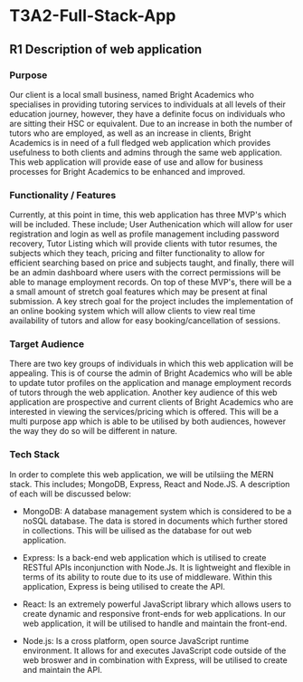 # T3A2-Full-Stack-App

## R1 Description of web application 

### Purpose 

Our client is a local small business, named Bright Academics who specialises in providing tutoring services to individuals at all levels of their education journey, however, they have a definite focus on individuals who are sitting their HSC or equivalent. Due to an increase in both the number of tutors who are employed, as well as an increase in clients, Bright Academics is in need of a full fledged web application which provides usefulness to both clients and admins through the same web application. This web application will provide ease of use and allow for business processes for Bright Academics to be enhanced and improved. 

### Functionality / Features

Currently, at this point in time, this web application has three MVP's which will be included. These include; User Authenication which will allow for user registration and login as well as profile management including password recovery, Tutor Listing which will provide clients with tutor resumes, the subjects which they teach, pricing and filter functionality to allow for efficient searching based on price and subjects taught, and finally, there will be an admin dashboard where users with the correct permissions will be able to manage employment records. On top of these MVP's, there will be a a small amount of stretch goal features which may be present at final submission. A key strech goal for the project includes the implementation of an online booking system which will allow clients to view real time availability of tutors and allow for easy booking/cancellation of sessions.

### Target Audience

There are two key groups of individuals in which this web application will be appealing. This is of course the admin of Bright Academics who will be able to update tutor profiles on the application and manage employment records of tutors through the web application. Another key audience of this web application are prospective and current clients of Bright Academics who are interested in viewing the services/pricing which is offered. This will be a multi purpose app which is able to be utilised by both audiences, however the way they do so will be different in nature. 

### Tech Stack 

In order to complete this web application, we will be utilsiing the MERN stack. This includes; MongoDB, Express, React and Node.JS. A description of each will be discussed below: 

- MongoDB: A database management system which is considered to be a noSQL database. The data is stored in documents which further stored in collections. This will be uilised as the database for out web application.

- Express: Is a back-end web application which is utilised to create RESTful APIs inconjunction with Node.Js. It is lightweight and flexible in terms of its ability to route due to its use of middleware. Within this application, Express is being utilised to create the API.

- React: Is an extremely powerful JavaScript library which allows users to create dynamic and responsive front-ends for web applications. In our web application, it will be utilised to handle and maintain the front-end.

- Node.js: Is a cross platform, open source JavaScript runtime environment. It allows for and executes JavaScript code outside of the web broswer and in combination with Express, will be utilised to create and maintain the API. 
